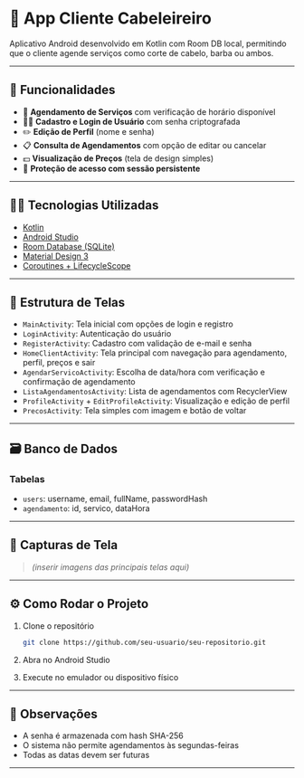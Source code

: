 # 💈 App Cliente Cabeleireiro

Aplicativo Android desenvolvido em Kotlin com Room DB local, permitindo que o cliente agende serviços como corte de cabelo, barba ou ambos.

---

## 📱 Funcionalidades

* 📅 **Agendamento de Serviços** com verificação de horário disponível
* 🧑‍💼 **Cadastro e Login de Usuário** com senha criptografada
* ✏️ **Edição de Perfil** (nome e senha)
* 📋 **Consulta de Agendamentos** com opção de editar ou cancelar
* 💵 **Visualização de Preços** (tela de design simples)
* 🔐 **Proteção de acesso com sessão persistente**

---

## 🧑‍💻 Tecnologias Utilizadas

* [Kotlin](https://kotlinlang.org/)
* [Android Studio](https://developer.android.com/studio)
* [Room Database (SQLite)](https://developer.android.com/training/data-storage/room)
* [Material Design 3](https://m3.material.io/)
* [Coroutines + LifecycleScope](https://developer.android.com/kotlin/coroutines)

---

## 📂 Estrutura de Telas

* `MainActivity`: Tela inicial com opções de login e registro
* `LoginActivity`: Autenticação do usuário
* `RegisterActivity`: Cadastro com validação de e-mail e senha
* `HomeClientActivity`: Tela principal com navegação para agendamento, perfil, preços e sair
* `AgendarServicoActivity`: Escolha de data/hora com verificação e confirmação de agendamento
* `ListaAgendamentosActivity`: Lista de agendamentos com RecyclerView
* `ProfileActivity` + `EditProfileActivity`: Visualização e edição de perfil
* `PrecosActivity`: Tela simples com imagem e botão de voltar

---

## 🗃️ Banco de Dados

### Tabelas

* `users`: username, email, fullName, passwordHash
* `agendamento`: id, servico, dataHora

---

## 📸 Capturas de Tela

> *(inserir imagens das principais telas aqui)*

---

## ⚙️ Como Rodar o Projeto

1. Clone o repositório

   ```bash
   git clone https://github.com/seu-usuario/seu-repositorio.git
   ```
2. Abra no Android Studio
3. Execute no emulador ou dispositivo físico

---

## 🔐 Observações

* A senha é armazenada com hash SHA-256
* O sistema não permite agendamentos às segundas-feiras
* Todas as datas devem ser futuras

---
